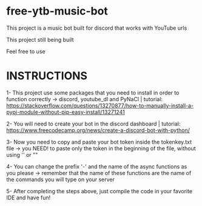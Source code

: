 # free-ytb-music-bot
This project is a music bot built for discord that works with YouTube urls

This project still being built

Feel free to use


# INSTRUCTIONS
1- This project use some packages that you need to install in order to function correctly -> discord, youtube_dl and PyNaCl | tutorial: https://stackoverflow.com/questions/13270877/how-to-manually-install-a-pypi-module-without-pip-easy-install/13271241

2- You will need to create your bot in the discord dashboard | tutorial: https://www.freecodecamp.org/news/create-a-discord-bot-with-python/

3- Now you need to copy and paste your bot token inside the tokenkey.txt file -> you NEED! to paste only the token in the beginning of the file, without using '' or ""

4- You can change the prefix '-' and the name of the async functions as you please -> remember that the name of these functions are the name of the commands you will type on your server

5- After completing the steps above, just compile the code in your favorite IDE and have fun!
